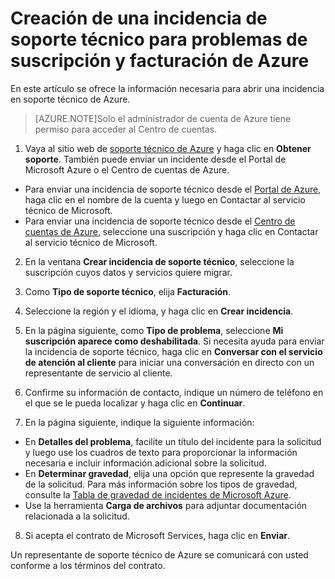 <properties
	pageTitle="Creación de una incidencia de soporte técnico para problemas de suscripción y facturación de Azure | Microsoft Azure"
	description="Describe cómo crear una incidencia de soporte técnico para problemas de suscripción y facturación de Azure"
	services="billing"
	documentationCenter=""
	authors="genlin"
	manager="jarrettr"
	editor="na"
	tags="billing"
	/>

<tags
	ms.service="billing"
	ms.workload="na"
	ms.tgt_pltfrm="na"
	ms.devlang="na"
	ms.topic="article"
	ms.date="11/26/2015"
	ms.author="genli"/>

# Creación de una incidencia de soporte técnico para problemas de suscripción y facturación de Azure

En este artículo se ofrece la información necesaria para abrir una incidencia en soporte técnico de Azure.

>[AZURE.NOTE]Solo el administrador de cuenta de Azure tiene permiso para acceder al Centro de cuentas.

1. Vaya al sitio web de [soporte técnico de Azure](https://azure.microsoft.com/support/) y haga clic en **Obtener soporte**. También puede enviar un incidente desde el Portal de Microsoft Azure o el Centro de cuentas de Azure.

 * Para enviar una incidencia de soporte técnico desde el [Portal de Azure](https://manage.windowsazure.com/), haga clic en el nombre de la cuenta y luego en Contactar al servicio técnico de Microsoft.
 * Para enviar una incidencia de soporte técnico desde el [Centro de cuentas de Azure](https://account.windowsazure.com/Subscriptions), seleccione una suscripción y haga clic en Contactar al servicio técnico de Microsoft.

2. En la ventana **Crear incidencia de soporte técnico**, seleccione la suscripción cuyos datos y servicios quiere migrar.

3. Como **Tipo de soporte técnico**, elija **Facturación**.

4. Seleccione la región y el idioma, y haga clic en **Crear incidencia**.

5. En la página siguiente, como **Tipo de problema**, seleccione **Mi suscripción aparece como deshabilitada**. Si necesita ayuda para enviar la incidencia de soporte técnico, haga clic en **Conversar con el servicio de atención al cliente** para iniciar una conversación en directo con un representante de servicio al cliente.

6. Confirme su información de contacto, indique un número de teléfono en el que se le pueda localizar y haga clic en **Continuar**.

7. En la página siguiente, indique la siguiente información:

 * En **Detalles del problema**, facilite un título del incidente para la solicitud y luego use los cuadros de texto para proporcionar la información necesaria e incluir información adicional sobre la solicitud.
 * En **Determinar gravedad**, elija una opción que represente la gravedad de la solicitud. Para más información sobre los tipos de gravedad, consulte la [Tabla de gravedad de incidentes de Microsoft Azure](http://support.microsoft.com/gp/AzureSevDetails).
 * Use la herramienta **Carga de archivos** para adjuntar documentación relacionada a la solicitud.

8. Si acepta el contrato de Microsoft Services, haga clic en **Enviar**.

Un representante de soporte técnico de Azure se comunicará con usted conforme a los términos del contrato.

<!---HONumber=AcomDC_0128_2016-->